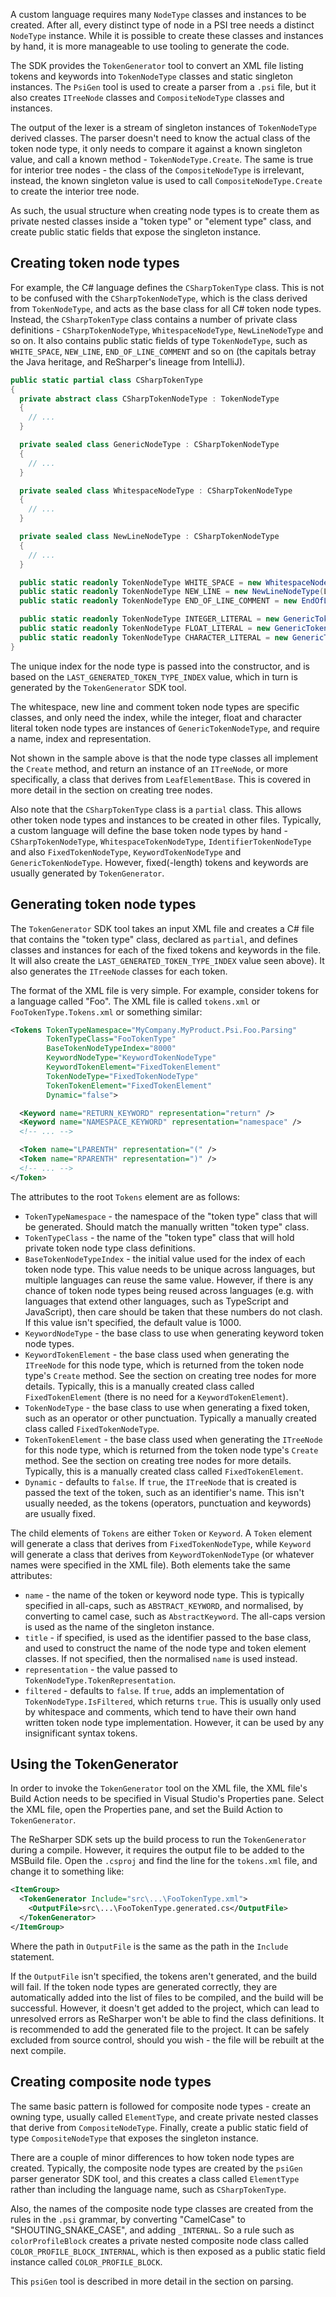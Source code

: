 [//]: # (title: Creating Node Types)

A custom language requires many `NodeType` classes and instances to be created. After all, every distinct type of node in a PSI tree needs a distinct `NodeType` instance. While it is possible to create these classes and instances by hand, it is more manageable to use tooling to generate the code.

The SDK provides the `TokenGenerator` tool to convert an XML file listing tokens and keywords into `TokenNodeType` classes and static singleton instances. The `PsiGen` tool is used to create a parser from a `.psi` file, but it also creates `ITreeNode` classes and `CompositeNodeType` classes and instances.

The output of the lexer is a stream of singleton instances of `TokenNodeType` derived classes. The parser doesn't need to know the actual class of the token node type, it only needs to compare it against a known singleton value, and call a known method - `TokenNodeType.Create`. The same is true for interior tree nodes - the class of the `CompositeNodeType` is irrelevant, instead, the known singleton value is used to call `CompositeNodeType.Create` to create the interior tree node.

As such, the usual structure when creating node types is to create them as private nested classes inside a "token type" or "element type" class, and create public static fields that expose the singleton instance. 

## Creating token node types

For example, the C# language defines the `CSharpTokenType` class. This is not to be confused with the `CSharpTokenNodeType`, which is the class derived from `TokenNodeType`, and acts as the base class for all C# token node types. Instead, the `CSharpTokenType` class contains a number of private class definitions - `CSharpTokenNodeType`, `WhitespaceNodeType`, `NewLineNodeType` and so on. It also contains public static fields of type `TokenNodeType`, such as `WHITE_SPACE`, `NEW_LINE`, `END_OF_LINE_COMMENT` and so on (the capitals betray the Java heritage, and ReSharper's lineage from IntelliJ).

```csharp
public static partial class CSharpTokenType
{
  private abstract class CSharpTokenNodeType : TokenNodeType
  {
    // ...
  }

  private sealed class GenericNodeType : CSharpTokenNodeType
  {
    // ...
  }

  private sealed class WhitespaceNodeType : CSharpTokenNodeType
  {
    // ...
  }

  private sealed class NewLineNodeType : CSharpTokenNodeType
  {
    // ...
  }

  public static readonly TokenNodeType WHITE_SPACE = new WhitespaceNodeType(LAST_GENERATED_TOKEN_TYPE_INDEX + 1);
  public static readonly TokenNodeType NEW_LINE = new NewLineNodeType(LAST_GENERATED_TOKEN_TYPE_INDEX + 2);
  public static readonly TokenNodeType END_OF_LINE_COMMENT = new EndOfLineCommentNodeType(LAST_GENERATED_TOKEN_TYPE_INDEX + 3);

  public static readonly TokenNodeType INTEGER_LITERAL = new GenericTokenNodeType("INTEGER_LITERAL", LAST_GENERATED_TOKEN_TYPE_INDEX + 6, "000");
  public static readonly TokenNodeType FLOAT_LITERAL = new GenericTokenNodeType("FLOAT_LITERAL", LAST_GENERATED_TOKEN_TYPE_INDEX + 7, "0.0");
  public static readonly TokenNodeType CHARACTER_LITERAL = new GenericTokenNodeType("CHARACTER_LITERAL", LAST_GENERATED_TOKEN_TYPE_INDEX + 8, "'C'");
}
```

The unique index for the node type is passed into the constructor, and is based on the `LAST_GENERATED_TOKEN_TYPE_INDEX` value, which in turn is generated by the `TokenGenerator` SDK tool.

The whitespace, new line and comment token node types are specific classes, and only need the index, while the integer, float and character literal token node types are instances of `GenericTokenNodeType`, and require a name, index and representation.

Not shown in the sample above is that the node type classes all implement the `Create` method, and return an instance of an `ITreeNode`, or more specifically, a class that derives from `LeafElementBase`. This is covered in more detail in the section on creating tree nodes.

Also note that the `CSharpTokenType` class is a `partial` class. This allows other token node types and instances to be created in other files. Typically, a custom language will define the base token node types by hand - `CSharpTokenNodeType`, `WhitespaceTokenNodeType`, `IdentifierTokenNodeType` and also `FixedTokenNodeType`, `KeywordTokenNodeType` and `GenericTokenNodeType`. However, fixed(-length) tokens and keywords are usually generated by `TokenGenerator`.

## Generating token node types

The `TokenGenerator` SDK tool takes an input XML file and creates a C# file that contains the "token type" class, declared as `partial`, and defines classes and instances for each of the fixed tokens and keywords in the file. It will also create the `LAST_GENERATED_TOKEN_TYPE_INDEX` value seen above). It also generates the `ITreeNode` classes for each token.

The format of the XML file is very simple. For example, consider tokens for a language called "Foo". The XML file is called `tokens.xml` or `FooTokenType.Tokens.xml` or something similar:

```xml
<Tokens TokenTypeNamespace="MyCompany.MyProduct.Psi.Foo.Parsing"
        TokenTypeClass="FooTokenType"
        BaseTokenNodeTypeIndex="8000"
        KeywordNodeType="KeywordTokenNodeType"
        KeywordTokenElement="FixedTokenElement"
        TokenNodeType="FixedTokenNodeType"
        TokenTokenElement="FixedTokenElement"
        Dynamic="false">

  <Keyword name="RETURN_KEYWORD" representation="return" />
  <Keyword name="NAMESPACE_KEYWORD" representation="namespace" />
  <!-- ... -->

  <Token name="LPARENTH" representation="(" />
  <Token name="RPARENTH" representation=")" />
  <!-- ... -->
</Token>
```

The attributes to the root `Tokens` element are as follows:

* `TokenTypeNamespace` - the namespace of the "token type" class that will be generated. Should match the manually written "token type" class.
* `TokenTypeClass` - the name of the "token type" class that will hold private token node type class definitions.
* `BaseTokenNodeTypeIndex` - the initial value used for the index of each token node type. This value needs to be unique across languages, but multiple languages can reuse the same value. However, if there is any chance of token node types being reused across languages (e.g. with languages that extend other languages, such as TypeScript and JavaScript), then care should be taken that these numbers do not clash. If this value isn't specified, the default value is 1000.
* `KeywordNodeType` - the base class to use when generating keyword token node types.
* `KeywordTokenElement` - the base class used when generating the `ITreeNode` for this node type, which is returned from the token node type's `Create` method. See the section on creating tree nodes for more details. Typically, this is a manually created class called `FixedTokenElement` (there is no need for a `KeywordTokenElement`).
* `TokenNodeType` - the base class to use when generating a fixed token, such as an operator or other punctuation. Typically a manually created class called `FixedTokenNodeType`.
* `TokenTokenElement` - the base class used when generating the `ITreeNode` for this node type, which is returned from the token node type's `Create` method. See the section on creating tree nodes for more details. Typically, this is a manually created class called `FixedTokenElement`.
* `Dynamic` - defaults to `false`. If `true`, the `ITreeNode` that is created is passed the text of the token, such as an identifier's name. This isn't usually needed, as the tokens (operators, punctuation and keywords) are usually fixed.

The child elements of `Tokens` are either `Token` or `Keyword`. A `Token` element will generate a class that derives from `FixedTokenNodeType`, while `Keyword` will generate a class that derives from `KeywordTokenNodeType` (or whatever names were specified in the XML file). Both elements take the same attributes:

* `name` - the name of the token or keyword node type. This is typically specified in all-caps, such as `ABSTRACT_KEYWORD`, and normalised, by converting to camel case, such as `AbstractKeyword`. The all-caps version is used as the name of the singleton instance.
* `title` - if specified, is used as the identifier passed to the base class, and used to construct the name of the node type and token element classes. If not specified, then the normalised `name` is used instead.
* `representation` - the value passed to `TokenNodeType.TokenRepresentation`.
* `filtered` - defaults to `false`. If `true`, adds an implementation of `TokenNodeType.IsFiltered`, which returns `true`. This is usually only used by whitespace and comments, which tend to have their own hand written token node type implementation. However, it can be used by any insignificant syntax tokens.

## Using the TokenGenerator

In order to invoke the `TokenGenerator` tool on the XML file, the XML file's Build Action needs to be specified in Visual Studio's Properties pane. Select the XML file, open the Properties pane, and set the Build Action to `TokenGenerator`.

The ReSharper SDK sets up the build process to run the `TokenGenerator` during a compile. However, it requires the output file to be added to the MSBuild file. Open the `.csproj` and find the line for the `tokens.xml` file, and change it to something like:

```xml
<ItemGroup>
  <TokenGenerator Include="src\...\FooTokenType.xml">
    <OutputFile>src\...\FooTokenType.generated.cs</OutputFile>
  </TokenGenerator>
</ItemGroup>
```

Where the path in `OutputFile` is the same as the path in the `Include` statement.

If the `OutputFile` isn't specified, the tokens aren't generated, and the build will fail. If the token node types are generated correctly, they are automatically added into the list of files to be compiled, and the build will be successful. However, it doesn't get added to the project, which can lead to unresolved errors as ReSharper won't be able to find the class definitions. It is recommended to add the generated file to the project. It can be safely excluded from source control, should you wish - the file will be rebuilt at the next compile.

## Creating composite node types

The same basic pattern is followed for composite node types - create an owning type, usually called `ElementType`, and create private nested classes that derive from `CompositeNodeType`. Finally, create a public static field of type `CompositeNodeType` that exposes the singleton instance.

There are a couple of minor differences to how token node types are created. Typically, the composite node types are created by the `psiGen` parser generator SDK tool, and this creates a class called `ElementType` rather than including the language name, such as `CSharpTokenType`.

Also, the names of the composite node type classes are created from the rules in the `.psi` grammar, by converting "CamelCase" to "SHOUTING_SNAKE_CASE", and adding `_INTERNAL`. So a rule such as `colorProfileBlock` creates a private nested composite node class called `COLOR_PROFILE_BLOCK_INTERNAL`, which is then exposed as a public static field instance called `COLOR_PROFILE_BLOCK`.

This `psiGen` tool is described in more detail in the section on parsing.
